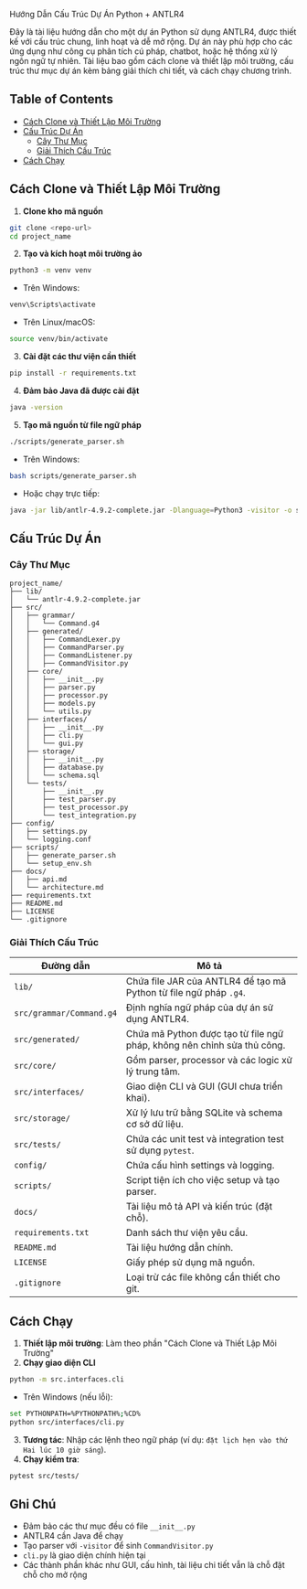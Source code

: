 Hướng Dẫn Cấu Trúc Dự Án Python + ANTLR4

Đây là tài liệu hướng dẫn cho một dự án Python sử dụng ANTLR4, được thiết kế với cấu trúc chung, linh hoạt và dễ mở rộng. Dự án này phù hợp cho các ứng dụng như công cụ phân tích cú pháp, chatbot, hoặc hệ thống xử lý ngôn ngữ tự nhiên. Tài liệu bao gồm cách clone và thiết lập môi trường, cấu trúc thư mục dự án kèm bảng giải thích chi tiết, và cách chạy chương trình.

## Table of Contents
- [Cách Clone và Thiết Lập Môi Trường](#cach-clone-va-thiet-lap-moi-truong)
- [Cấu Trúc Dự Án](#cau-truc-du-an)
  - [Cây Thư Mục](#cay-thu-muc)
  - [Giải Thích Cấu Trúc](#giai-thich-cau-truc)
- [Cách Chạy](#cach-chay)

## Cách Clone và Thiết Lập Môi Trường
1. **Clone kho mã nguồn**
```bash
git clone <repo-url>
cd project_name
```
2. **Tạo và kích hoạt môi trường ảo**
```bash
python3 -m venv venv
```
- Trên Windows:
```bash
venv\Scripts\activate
```
- Trên Linux/macOS:
```bash
source venv/bin/activate
```
3. **Cài đặt các thư viện cần thiết**
```bash
pip install -r requirements.txt
```
4. **Đảm bảo Java đã được cài đặt**
```bash
java -version
```
5. **Tạo mã nguồn từ file ngữ pháp**
```bash
./scripts/generate_parser.sh
```
- Trên Windows:
```bash
bash scripts/generate_parser.sh
```
- Hoặc chạy trực tiếp:
```bash
java -jar lib/antlr-4.9.2-complete.jar -Dlanguage=Python3 -visitor -o src/generated src/grammar/Command.g4
```

## Cấu Trúc Dự Án
### Cây Thư Mục
```
project_name/
├── lib/
│   └── antlr-4.9.2-complete.jar
├── src/
│   ├── grammar/
│   │   └── Command.g4
│   ├── generated/
│   │   ├── CommandLexer.py
│   │   ├── CommandParser.py
│   │   ├── CommandListener.py
│   │   ├── CommandVisitor.py
│   ├── core/
│   │   ├── __init__.py
│   │   ├── parser.py
│   │   ├── processor.py
│   │   ├── models.py
│   │   └── utils.py
│   ├── interfaces/
│   │   ├── __init__.py
│   │   ├── cli.py
│   │   └── gui.py
│   ├── storage/
│   │   ├── __init__.py
│   │   ├── database.py
│   │   └── schema.sql
│   └── tests/
│       ├── __init__.py
│       ├── test_parser.py
│       ├── test_processor.py
│       └── test_integration.py
├── config/
│   ├── settings.py
│   └── logging.conf
├── scripts/
│   ├── generate_parser.sh
│   └── setup_env.sh
├── docs/
│   ├── api.md
│   └── architecture.md
├── requirements.txt
├── README.md
├── LICENSE
└── .gitignore
```

### Giải Thích Cấu Trúc
| Đường dẫn | Mô tả |
|-----------|-------|
| `lib/` | Chứa file JAR của ANTLR4 để tạo mã Python từ file ngữ pháp `.g4`. |
| `src/grammar/Command.g4` | Định nghĩa ngữ pháp của dự án sử dụng ANTLR4. |
| `src/generated/` | Chứa mã Python được tạo từ file ngữ pháp, không nên chỉnh sửa thủ công. |
| `src/core/` | Gồm parser, processor và các logic xử lý trung tâm. |
| `src/interfaces/` | Giao diện CLI và GUI (GUI chưa triển khai). |
| `src/storage/` | Xử lý lưu trữ bằng SQLite và schema cơ sở dữ liệu. |
| `src/tests/` | Chứa các unit test và integration test sử dụng `pytest`. |
| `config/` | Chứa cấu hình settings và logging. |
| `scripts/` | Script tiện ích cho việc setup và tạo parser. |
| `docs/` | Tài liệu mô tả API và kiến trúc (đặt chỗ). |
| `requirements.txt` | Danh sách thư viện yêu cầu. |
| `README.md` | Tài liệu hướng dẫn chính. |
| `LICENSE` | Giấy phép sử dụng mã nguồn. |
| `.gitignore` | Loại trừ các file không cần thiết cho git. |

## Cách Chạy
1. **Thiết lập môi trường**: Làm theo phần "Cách Clone và Thiết Lập Môi Trường"
2. **Chạy giao diện CLI**
```bash
python -m src.interfaces.cli
```
- Trên Windows (nếu lỗi):
```bash
set PYTHONPATH=%PYTHONPATH%;%CD%
python src/interfaces/cli.py
```
3. **Tương tác**: Nhập các lệnh theo ngữ pháp (ví dụ: `đặt lịch hẹn vào thứ Hai lúc 10 giờ sáng`).
4. **Chạy kiểm tra**:
```bash
pytest src/tests/
```

## Ghi Chú
- Đảm bảo các thư mục đều có file `__init__.py`
- ANTLR4 cần Java để chạy
- Tạo parser với `-visitor` để sinh `CommandVisitor.py`
- `cli.py` là giao diện chính hiện tại
- Các thành phần khác như GUI, cấu hình, tài liệu chi tiết vẫn là chỗ đặt chỗ cho mở rộng

